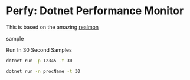 # Perfy: Dotnet Performance Monitor

This is based on the amazing [realmon](https://github.com/Maoni0/realmon)

sample

Run In 30 Second Samples

```sh
dotnet run -p 12345 -t 30
```

```sh
dotnet run -n procName -t 30
```

